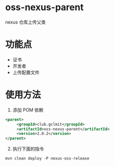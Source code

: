 # oss-nexus-parent
nexus 仓库上传父类

# 功能点

- 证书
- 开发者
- 上传配置文件

# 使用方法

1. 添加 POM 依赖

```xml
<parent>
     <groupId>club.gclmit</groupId>
     <artifactId>oss-nexus-parent</artifactId>
     <version>2.0.2</version>
</parent>
```

2. 执行下面的指令

```shell script
mvn clean deploy -P nexus-oss-release
```